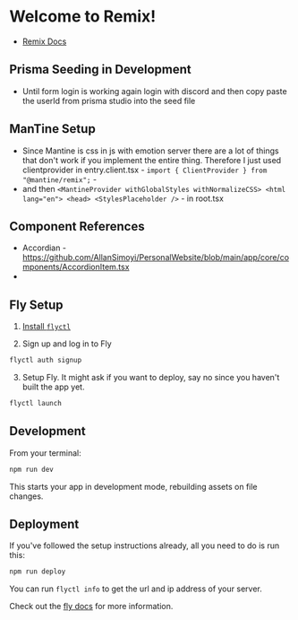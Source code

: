 # Welcome to Remix!

- [Remix Docs](https://remix.run/docs)

## Prisma Seeding in Development

- Until form login is working again login with discord and then copy paste the userId from prisma studio into the seed file

## ManTine Setup

- Since Mantine is css in js with emotion server there are a lot of things that don't work if you implement the entire thing. Therefore I just used clientprovider in entry.client.tsx - `import { ClientProvider } from "@mantine/remix";` -
- and then `<MantineProvider withGlobalStyles withNormalizeCSS> <html lang="en"> <head> <StylesPlaceholder />` - in root.tsx


## Component References
- Accordian - https://github.com/AllanSimoyi/PersonalWebsite/blob/main/app/core/components/AccordionItem.tsx
- 
## Fly Setup

1. [Install `flyctl`](https://fly.io/docs/getting-started/installing-flyctl/)

2. Sign up and log in to Fly

```sh
flyctl auth signup
```

3. Setup Fly. It might ask if you want to deploy, say no since you haven't built the app yet.

```sh
flyctl launch
```

## Development

From your terminal:

```sh
npm run dev
```

This starts your app in development mode, rebuilding assets on file changes.

## Deployment

If you've followed the setup instructions already, all you need to do is run this:

```sh
npm run deploy
```

You can run `flyctl info` to get the url and ip address of your server.

Check out the [fly docs](https://fly.io/docs/getting-started/node/) for more information.
